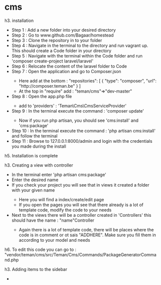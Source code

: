 cms
===

h3. installation

<ul>
  <li>Step 1 : Add a new folder into your desired directory</li>
  <li>Step 2 : Go to www.github.com/Bagaar/homestead</li>
  <li>Step 3 : Clone the repository in to your folder</li>
  <li>Step 4 : Navigate in the terminal to the directory and run vagrant up. This should create a Code folder in your directory</li>
  <li>Step 5 : Navigate with the terminal within the Code folder and run 'composer create-project laravel/laravel'</li>
  <li>Step 6 : Relocate the content of the laravel folder to Code</li>
  <li>Step 7 : Open the application and go to Composer.json</li>
  <ul>
    <li>Here add at the bottom :  
        "repositories": [
            {
                "type": "composer",
                "url": "http://composer.teman.be"
            }
        ]
  </li>
  
  <li>At the top in "require" add : "teman/cms"=>"dev-master"</li>
  </ul>
  <li>Step 8 : Open the app.php file </li>
  <ul>
    <li>add to 'providers' : 'Teman\Cms\CmsServiceProvider'</li>
  </ul>

<li>Step 9 : In the terminal execute the command : 'composer update'</li>
  <ul>
  <li>Now if you run php artisan, you should see 'cms:install' and 'cms:package'</li>
  </ul>
  
<li>Step 10 : In the terminal execute the command : 'php artisan cms:install' and follow the terminal </li>
<li>Step 11 : Browse to 127.0.0.1:8000/admin and login with the credentials you made during the install</li>
</ul>

h5. Installation is complete


h3. Creating a view with controller
<ul>
  <li>In the terminal enter 'php artisan cms:package'</li>
  <li>Enter the desired name</li>
  <li>If you check your project you will see that in views it created a folder with your given name</li>
    <ul>
      <li>Here you will find a index/create/edit page</li>
      <li>If you open the pages you will see that there already is a lot of template code, modify the code to your        needs</li>
    </ul>
    <li>Next to the views there will be a controller created in 'Controllers' this should have the name : "name"Controller</li>
    <ul>
      <li>Again there is a lot of template code, there will be places where the code is in comment or ot sais "ADDHERE". Make sure you fill them in according to your model and needs</li>
    </ul>
</ul>
h6. To edit this code you can go to : "vendor/teman/cms/src/Teman/Cms/Commands/PackageGeneratorCommand.php



h3. Adding items to the sidebar
<ul>
  <li> </li>
</ul>






